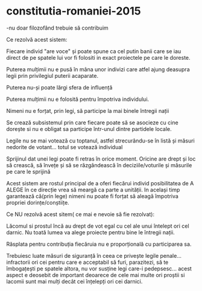 # constitutia-romaniei-2015
-nu doar filozofând trebuie să contribuim



Ce rezolvă acest sistem: 

Fiecare individ "are voce" și poate spune ca cel putin banii care se iau direct de pe spatele lui vor fi folositi in exact proiectele pe care le doreste.

Puterea mulțimii nu e pusă în mâna unor indivizi care atfel ajung deasupra legii prin privilegiul puterii acaparate.

Puterea nu-și poate lărgi sfera de influență

Puterea mulțimii nu e folosită pentru împotriva individului. 

Nimeni nu e forțat, prin legi, să participe la mai binele întregii nații

Se crează subsistemul prin care fiecare poate să se asocieze cu cine dorește si nu e obligat sa participe într-unul dintre partidele locale.

Legile nu se mai votează cu toptanul, astfel strecurându-se în listă și măsuri nedorite de votant... totul se votează individual

Sprijinul dat unei legi poate fi retras în orice moment. Oricine are drept și loc să crească, să învețe și să se răzgândească în deciziile/voturile și măsurile pe care le sprijină

Acest sistem are rostul principal de a oferi fiecărui individ posibilitatea de A ALEGE în ce direcție vrea să meargă ca parte a unității. In același timp garantează că(prin lege) nimeni nu poate fi forțat să aleagă împotriva propriei dorințe/conștiițe.



Ce NU rezolvă acest sitem( ce mai e nevoie să fie rezolvat):

Lăcomul si prostul încă au drept de vot egal cu cel ale unui întelept ori cel darnic. Nu toată lumea va alege proiecte pentru bine le întregii nații.

Răsplata pentru contribuția fiecăruia nu e proporțională cu participarea sa.

Trebuiesc luate măsuri de siguranță în ceea ce privește legile penale... infractorii ori cei pentru care e acceptabil să furi, parazitezi, să te îmbogațești pe spatele altora, nu vor susține legi care-i pedepsesc... acest aspect e deosebit de important deoarece de cele mai multe ori proștii si lacomii sunt mai mulți decât cei înțelepți ori cei darnici.

